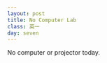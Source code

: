```yaml
---
layout: post
title: No Computer Lab
class: 英一
day: seven
---
```


No computer or projector today.


